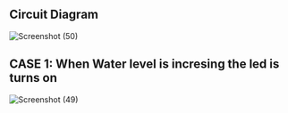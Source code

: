 
## Circuit Diagram  

![Screenshot (50)](https://user-images.githubusercontent.com/98867546/156935440-ad591a29-32a9-4d52-ace2-4ac7371db65e.png)

## CASE 1: When Water level is incresing the led is turns on

![Screenshot (49)](https://user-images.githubusercontent.com/98867546/156934906-42c1d419-7d8f-4a55-a71b-27e5c73b5a42.png)